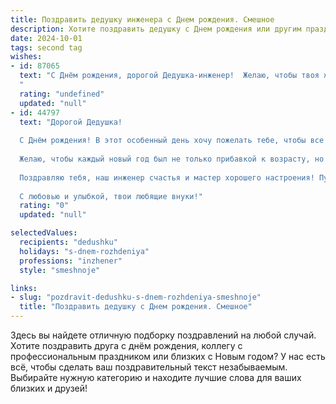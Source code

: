 ```yaml
---
title: Поздравить дедушку инженера c Днем рождения. Смешное
description: Хотите поздравить дедушку c Днем рождения или другим праздником? Наш ИИ создаст незабываемое поздравление, а вы обязательно выделитесь среди других.  
date: 2024-10-01
tags: second tag
wishes:
- id: 87065
  text: "С Днём рождения, дорогой Дедушка-инженер!  Желаю, чтобы твоя жизнь была так же стабильна и надежна, как мост, построенный по твоим расчётам, а энергии хватало на  создание новых  гениальных (и немного безумных) изобретений! Пусть все шестерёнки в твоей жизни крутятся как надо, а  счастья будет —  больше, чем нулей в твоих чертежах!
  "
  rating: "undefined"
  updated: "null"
- id: 44797
  text: "Дорогой Дедушка!
  
  С Днём рождения! В этот особенный день хочу пожелать тебе, чтобы все твои инженерные замыслы претворялись в жизнь так же легко, как ты собираешься на дачу – без схем и чертежей! Пусть жизнь дарит тебе ровные дороги, надежные конструкции и, конечно, трудовые будни без «недоделок».
  
  Желаю, чтобы каждый новый год был не только прибавкой к возрасту, но и новым проектом, который с каждой деталью становится только лучше. А ещё, чтобы твои планы всегда были на высоте, даже если до них придется добираться по лестнице!
  
  Поздравляю тебя, наш инженер счастья и мастер хорошего настроения! Пусть в жизни будет не только много «чертежей», но и ярких и веселых моментов.
  
  С любовью и улыбкой, твои любящие внуки!"
  rating: "0"
  updated: "null"

selectedValues:
  recipients: "dedushku"
  holidays: "s-dnem-rozhdeniya"
  professions: "inzhener"
  style: "smeshnoje"

links:
- slug: "pozdravit-dedushku-s-dnem-rozhdeniya-smeshnoje"
  title: "Поздравить дедушку c Днем рождения. Смешное"
---
```


Здесь вы найдете отличную подборку поздравлений на любой случай. 
Хотите поздравить друга с днём рождения, коллегу с профессиональным праздником или близких с Новым годом? У нас есть всё, чтобы сделать ваш поздравительный текст незабываемым. Выбирайте нужную категорию и находите лучшие слова для ваших близких и друзей!
